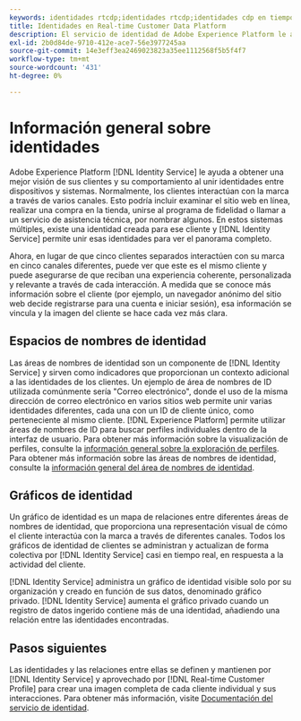 ```yaml
---
keywords: identidades rtcdp;identidades rtcdp;identidades cdp en tiempo real
title: Identidades en Real-time Customer Data Platform
description: El servicio de identidad de Adobe Experience Platform le ayuda a obtener una mejor vista de sus clientes y su comportamiento al unir identidades entre dispositivos y sistemas.
exl-id: 2b0d84de-9710-412e-ace7-56e3977245aa
source-git-commit: 14e3eff3ea2469023823a35ee1112568f5b5f4f7
workflow-type: tm+mt
source-wordcount: '431'
ht-degree: 0%

---
```


# Información general sobre identidades

Adobe Experience Platform [!DNL Identity Service] le ayuda a obtener una mejor visión de sus clientes y su comportamiento al unir identidades entre dispositivos y sistemas. Normalmente, los clientes interactúan con la marca a través de varios canales. Esto podría incluir examinar el sitio web en línea, realizar una compra en la tienda, unirse al programa de fidelidad o llamar a un servicio de asistencia técnica, por nombrar algunos. En estos sistemas múltiples, existe una identidad creada para ese cliente y [!DNL Identity Service] permite unir esas identidades para ver el panorama completo.

Ahora, en lugar de que cinco clientes separados interactúen con su marca en cinco canales diferentes, puede ver que este es el mismo cliente y puede asegurarse de que reciban una experiencia coherente, personalizada y relevante a través de cada interacción. A medida que se conoce más información sobre el cliente (por ejemplo, un navegador anónimo del sitio web decide registrarse para una cuenta e iniciar sesión), esa información se vincula y la imagen del cliente se hace cada vez más clara.

## Espacios de nombres de identidad

Las áreas de nombres de identidad son un componente de [!DNL Identity Service] y sirven como indicadores que proporcionan un contexto adicional a las identidades de los clientes. Un ejemplo de área de nombres de ID utilizada comúnmente sería &quot;Correo electrónico&quot;, donde el uso de la misma dirección de correo electrónico en varios sitios web permite unir varias identidades diferentes, cada una con un ID de cliente único, como perteneciente al mismo cliente. [!DNL Experience Platform] permite utilizar áreas de nombres de ID para buscar perfiles individuales dentro de la interfaz de usuario. Para obtener más información sobre la visualización de perfiles, consulte la [información general sobre la exploración de perfiles](profile-browse.md). Para obtener más información sobre las áreas de nombres de identidad, consulte la [información general del área de nombres de identidad](../../identity-service/namespaces.md).

## Gráficos de identidad

Un gráfico de identidad es un mapa de relaciones entre diferentes áreas de nombres de identidad, que proporciona una representación visual de cómo el cliente interactúa con la marca a través de diferentes canales. Todos los gráficos de identidad de clientes se administran y actualizan de forma colectiva por [!DNL Identity Service] casi en tiempo real, en respuesta a la actividad del cliente.

[!DNL Identity Service] administra un gráfico de identidad visible solo por su organización y creado en función de sus datos, denominado gráfico privado. [!DNL Identity Service] aumenta el gráfico privado cuando un registro de datos ingerido contiene más de una identidad, añadiendo una relación entre las identidades encontradas.

## Pasos siguientes

Las identidades y las relaciones entre ellas se definen y mantienen por [!DNL Identity Service] y aprovechado por [!DNL Real-time Customer Profile] para crear una imagen completa de cada cliente individual y sus interacciones. Para obtener más información, visite [Documentación del servicio de identidad](../../identity-service/home.md).
